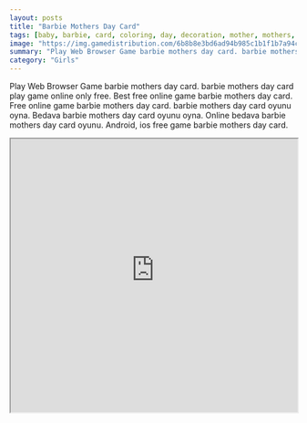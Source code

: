 ```yaml
---
layout: posts
title: "Barbie Mothers Day Card"
tags: [baby, barbie, card, coloring, day, decoration, mother, mothers, free, online, games, oyna, game, free, games, play, play, games]
image: "https://img.gamedistribution.com/6b8b8e3bd6ad94b985c1b1f1b7a94cb2.jpg"
summary: "Play Web Browser Game barbie mothers day card. barbie mothers day card play game online only free. Best free online game barbie mothers day card. Free online game barbie mothers day card. barbie mothers day card oyunu oyna. Bedava barbie mothers day card oyunu oyna. Online bedava barbie mothers day card oyunu. Android, ios free game barbie mothers day card."
category: "Girls"
---
```


Play Web Browser Game barbie mothers day card. barbie mothers day card play game online only free. Best free online game barbie mothers day card. Free online game barbie mothers day card. barbie mothers day card oyunu oyna. Bedava barbie mothers day card oyunu oyna. Online bedava barbie mothers day card oyunu. Android, ios free game barbie mothers day card.

<iframe width="100%" height="480px;" src="https://flash.gamedistribution.com?game=6b8b8e3bd6ad94b985c1b1f1b7a94cb2"></iframe>